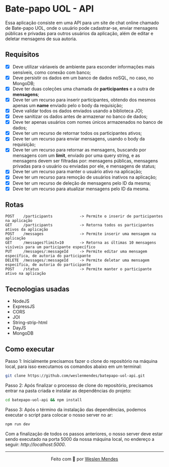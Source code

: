 # Bate-papo UOL - API

Essa aplicação consiste em uma API para um site de chat online chamado de Bate-papo UOL, onde o usuário pode cadastrar-se, enviar mensagens públicas e privadas para outros usuários da aplicação, além de editar e deletar mensagens de sua autoria.

## Requisitos

- [x] Deve utilizar váriaveis de ambiente para esconder informações mais sensíveis, como conexão com banco;
- [x] Deve persistir os dados em um banco de dados noSQL, no caso, no MongoDB;
- [x] Deve ter duas coleções uma chamada de **participantes** e a outra de **mensagens**;
- [x] Deve ter um recurso para inserir participantes, obtendo dos mesmos apenas um **name** enviado pelo o body da requisição;
- [x] Deve validar todos os dados enviados usando a biblioteca JOI;
- [x] Deve sanitizar os dados antes de armazenar no banco de dados;
- [x] Deve ter apenas usuários com nomes únicos armazenados no banco de dados;
- [x] Deve ter um recurso de retornar todos os participantes ativos;
- [x] Deve ter um recurso para enviar mensagens, usando o body da requisição;
- [x] Deve ter um recurso para retornar as mensagens, buscando por mensagens com um **limit**, enviado por uma query string, e as mensagens devem ser filtradas por: mensagens públicas, mensagens privadas para o usuário ou enviadas por ele, e mensagens de status;
- [x] Deve ter um recurso para manter o usuário ativo na aplicação;
- [x] Deve ter um recurso para remoção de usuários inativos na aplicação;
- [x] Deve ter um recurso de deleção de mensagens pelo ID da mesma;
- [x] Deve ter um recurso para atualizar mensagens pelo ID da mesma.

## Rotas

```
POST    /participants            -> Permite o inserir de participantes na aplicação
GET     /participants            -> Retorna todos os participantes ativos da aplicação
POST    /messages                -> Permite inserir uma mensagem na aplicação
GET     /messages?limit=10       -> Retorna as últimas 10 mensagens visíveis para um participante específico
PUT     /messages/:messageId     -> Permite editar uma mensagem específica, de autoria do participante
DELETE  /messages/:messageId     -> Permite deletar uma mensagem específica, de autoria do participante
POST    /status                  -> Permite manter o participante ativo na aplicação
```

## Tecnologias usadas

- NodeJS
- ExpressJS
- CORS
- JOI
- String-strip-html
- DayJS
- MongoDB

## Como executar

Passo 1: Inicialmente precisamos fazer o clone do repositório na máquina local, para isso executamos os comandos abaixo em um terminal:

```bash
git clone https://github.com/weslenmendes/batepapo-uol-api.git
```

Passo 2: Após finalizar o processo de clone do repositório, precisamos entrar na pasta criada e instalar as dependências do projeto:

```bash
cd batepapo-uol-api && npm install
```

Passo 3: Após o término da instalação das dependências, podemos executar o script para colocar o nosso server no ar:

```bash
npm run dev
```

Com a finalização de todos os passos anteriores, o nosso server deve estar sendo executado na porta 5000 da nossa máquina local, no endereço a seguir: _http://localhost:5000_.

---

<p align="center">Feito com 💜 por <a href="https://github.com/weslenmendes">Weslen Mendes</a></p>
